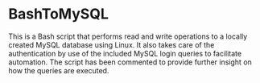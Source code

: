 # BashToMySQL
This is a Bash script that performs read and write operations to a locally created MySQL database using Linux. It also takes care of the authentication by use of the included MySQL login queries to facilitate automation. The script has been commented to provide further insight on how the queries are executed.
